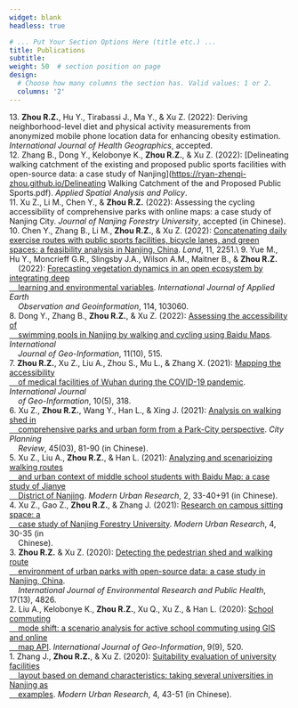 ```yaml
---
widget: blank
headless: true

# ... Put Your Section Options Here (title etc.) ...
title: Publications
subtitle:
weight: 50  # section position on page
design:
  # Choose how many columns the section has. Valid values: 1 or 2.
  columns: '2'
---
```

13\. **Zhou R.Z.**, Hu Y., Tirabassi J., Ma Y., & Xu Z. (2022): Deriving neighborhood-level diet and physical activity measurements from anonymized mobile phone location data for enhancing obesity estimation. *International Journal of Health Geographics*, accepted.\
12\. Zhang B., Dong Y., Kelobonye K., **Zhou R.Z.**, & Xu Z. (2022): [Delineating walking catchment of the existing and proposed public sports facilities with open-source data: a case study of Nanjing](https://ryan-zhenqi-zhou.github.io/Delineating Walking Catchment of the and Proposed Public Sports.pdf). *Applied Spatial Analysis and Policy*.\
11\. Xu Z., Li M., Chen Y., & **Zhou R.Z.** (2022): Assessing the cycling accessibility of comprehensive parks with online maps: a case study of Nanjing City. *Journal of Nanjing Forestry University*, accepted (in Chinese).\
10\. Chen Y., Zhang B., Li M., **Zhou R.Z.**, & Xu Z. (2022): [Concatenating daily exercise routes with public sports facilities, bicycle lanes, and green spaces: a feasibility analysis in Nanjing, China](https://ryan-zhenqi-zhou.github.io/land-11-02251-v2.pdf). *Land*, 11, 2251.\ 
9\. Yue M., Hu Y., Moncrieff G.R., Slingsby J.A., Wilson A.M., Maitner B., & **Zhou R.Z.** <br> &nbsp;&nbsp;&nbsp;&nbsp;(2022): [Forecasting vegetation dynamics in an open ecosystem by integrating deep <br> &nbsp;&nbsp;&nbsp;&nbsp;learning and environmental variables](https://ryan-zhenqi-zhou.github.io/1-s2.0-S1569843222002485-main.pdf). *International Journal of Applied Earth <br> &nbsp;&nbsp;&nbsp;&nbsp;Observation and Geoinformation*, 114, 103060.\
8\. Dong Y., Zhang B., **Zhou R.Z.**, & Xu Z. (2022): [Assessing the accessibility of <br> &nbsp;&nbsp;&nbsp;&nbsp;swimming pools in Nanjing by walking and cycling using Baidu Maps](https://ryan-zhenqi-zhou.github.io/ijgi-11-00515.pdf). *International <br> &nbsp;&nbsp;&nbsp;&nbsp;Journal of Geo-Information*, 11(10), 515.\
7\. **Zhou R.Z.**, Xu Z., Liu A., Zhou S., Mu L., & Zhang X. (2021): [Mapping the accessibility <br> &nbsp;&nbsp;&nbsp;&nbsp;of medical facilities of Wuhan during the COVID-19 pandemic](https://ryan-zhenqi-zhou.github.io/ijgi-10-00318.pdf). *International Journal <br> &nbsp;&nbsp;&nbsp;&nbsp;of Geo-Information*, 10(5), 318.\
6\. Xu Z., **Zhou R.Z.**, Wang Y., Han L., & Xing J. (2021): [Analysis on walking shed in <br> &nbsp;&nbsp;&nbsp;&nbsp;comprehensive parks and urban form from a Park-City perspective](https://ryan-zhenqi-zhou.github.io/cpr-1002-1329.pdf). *City Planning <br> &nbsp;&nbsp;&nbsp;&nbsp;Review*, 45(03), 81-90 (in Chinese).\
5\. Xu Z., Liu A., **Zhou R.Z.**, & Han L. (2021): [Analyzing and scenarioizing walking routes <br> &nbsp;&nbsp;&nbsp;&nbsp;and urban context of middle school students with Baidu Map: a case study of Jianye <br> &nbsp;&nbsp;&nbsp;&nbsp;District of Nanjing](https://ryan-zhenqi-zhou.github.io/tx-0033-08.pdf). *Modern Urban Research*, 2, 33-40+91 (in Chinese).\
4\. Xu Z., Gao Z., **Zhou R.Z.**, & Zhang J. (2021): [Research on campus sitting space: a <br> &nbsp;&nbsp;&nbsp;&nbsp;case study of Nanjing Forestry University](https://ryan-zhenqi-zhou.github.io/zx-0030-06.pdf). *Modern Urban Research*, 4, 30-35 (in <br> &nbsp;&nbsp;&nbsp;&nbsp;Chinese).\
3\. **Zhou R.Z.** & Xu Z. (2020): [Detecting the pedestrian shed and walking route <br> &nbsp;&nbsp;&nbsp;&nbsp;environment of urban parks with open-source data: a case study in Nanjing, China](https://ryan-zhenqi-zhou.github.io/ijerph-17-04826-v2.pdf). <br> &nbsp;&nbsp;&nbsp;&nbsp;*International Journal of Environmental Research and Public Health*, 17(13), 4826.\
2\. Liu A., Kelobonye K., **Zhou R.Z.**, Xu Q., Xu Z., & Han L. (2020): [School commuting <br> &nbsp;&nbsp;&nbsp;&nbsp;mode shift: a scenario analysis for active school commuting using GIS and online <br> &nbsp;&nbsp;&nbsp;&nbsp;map API](https://ryan-zhenqi-zhou.github.io/ijgi-09-00520.pdf). *International Journal of Geo-Information*, 9(9), 520.\
1\. Zhang J., **Zhou R.Z.**, & Xu Z. (2020): [Suitability evaluation of university facilities <br> &nbsp;&nbsp;&nbsp;&nbsp;layout based on demand characteristics: taking several universities in Nanjing as <br> &nbsp;&nbsp;&nbsp;&nbsp;examples](https://ryan-zhenqi-zhou.github.io/ss-0043-09.pdf). *Modern Urban Research*, 4, 43-51 (in Chinese).


